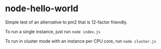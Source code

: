 # node-hello-world

Simple test of an alternative to pm2 that is 12-factor friendly.

To run a single instance, just run `node index.js`

To run in cluster mode with an instance per CPU core, run `node cluster.js`

